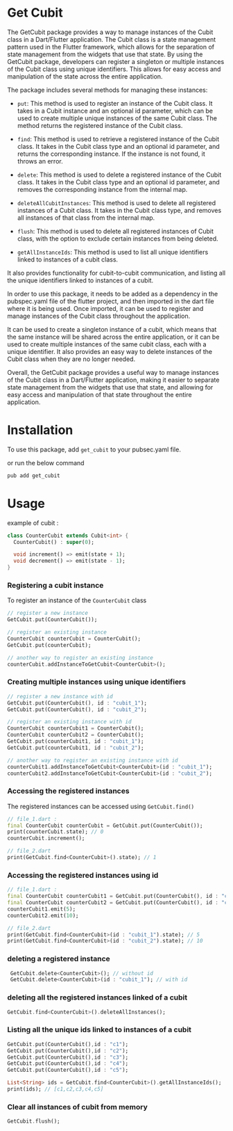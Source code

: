 # Get Cubit

The GetCubit package provides a way to manage instances of the Cubit class in a Dart/Flutter application. The Cubit class is a state management pattern used in the Flutter framework, which allows for the separation of state management from the widgets that use that state. By using the GetCubit package, developers can register a singleton or multiple instances of the Cubit class using unique identifiers. This allows for easy access and manipulation of the state across the entire application.

The package includes several methods for managing these instances:

- `put`: This method is used to register an instance of the Cubit class. It takes in a Cubit instance and an optional id parameter, which can be used to create multiple unique instances of the same Cubit class. The method returns the registered instance of the Cubit class.

- `find`: This method is used to retrieve a registered instance of the Cubit class. It takes in the Cubit class type and an optional id parameter, and returns the corresponding instance. If the instance is not found, it throws an error.

- `delete`: This method is used to delete a registered instance of the Cubit class. It takes in the Cubit class type and an optional id parameter, and removes the corresponding instance from the internal map.

- `deleteAllCubitInstances`: This method is used to delete all registered instances of a Cubit class. It takes in the Cubit class type, and removes all instances of that class from the internal map.

- `flush`: This method is used to delete all registered instances of Cubit class, with the option to exclude certain instances from being deleted.

- `getAllInstanceIds`: This method is used to list all unique identifiers linked to instances of a cubit class.

It also provides functionality for cubit-to-cubit communication, and listing all the unique identifiers linked to instances of a cubit.

In order to use this package, it needs to be added as a dependency in the pubspec.yaml file of the flutter project, and then imported in the dart file where it is being used. Once imported, it can be used to register and manage instances of the Cubit class throughout the application.

It can be used to create a singleton instance of a cubit, which means that the same instance will be shared across the entire application, or it can be used to create multiple instances of the same cubit class, each with a unique identifier. It also provides an easy way to delete instances of the Cubit class when they are no longer needed.

Overall, the GetCubit package provides a useful way to manage instances of the Cubit class in a Dart/Flutter application, making it easier to separate state management from the widgets that use that state, and allowing for easy access and manipulation of that state throughout the entire application.

# Installation

To use this package, add `get_cubit` to your pubsec.yaml file.

or run the below command

```dart
pub add get_cubit
```

# Usage

example of cubit :

```dart
class CounterCubit extends Cubit<int> {
  CounterCubit() : super(0);

  void increment() => emit(state + 1);
  void decrement() => emit(state - 1);
}
```

### Registering a cubit instance

To register an instance of the `CounterCubit` class

```dart
// register a new instance
GetCubit.put(CounterCubit());

// register an existing instance
CounterCubit counterCubit = CounterCubit();
GetCubit.put(counterCubit);

// another way to register an existing instance
counterCubit.addInstanceToGetCubit<CounterCubit>();
```

### Creating multiple instances using unique identifiers

```dart
// register a new instance with id
GetCubit.put(CounterCubit(), id : "cubit_1");
GetCubit.put(CounterCubit(), id : "cubit_2");

// register an existing instance with id
CounterCubit counterCubit1 = CounterCubit();
CounterCubit counterCubit2 = CounterCubit();
GetCubit.put(counterCubit1, id : "cubit_1");
GetCubit.put(counterCubit1, id : "cubit_2");

// another way to register an existing instance with id
counterCubit1.addInstanceToGetCubit<CounterCubit>(id : "cubit_1");
counterCubit2.addInstanceToGetCubit<CounterCubit>(id : "cubit_2");
```

### Accessing the registered instances

The registered instances can be accessed using `GetCubit.find()`

```dart
// file_1.dart :
final CounterCubit counterCubit = GetCubit.put(CounterCubit());
print(counterCubit.state); // 0
counterCubit.increment();

// file_2.dart
print(GetCubit.find<CounterCubit>().state); // 1
```

### Accessing the registered instances using id

```dart
// file_1.dart :
final CounterCubit counterCubit1 = GetCubit.put(CounterCubit(), id : "cubit_1");
final CounterCubit counterCubit2 = GetCubit.put(CounterCubit(), id : "cubit_2");
counterCubit1.emit(5);
counterCubit2.emit(10);

// file_2.dart
print(GetCubit.find<CounterCubit>(id : "cubit_1").state); // 5
print(GetCubit.find<CounterCubit>(id : "cubit_2").state); // 10
```

### deleting a registered instance

```dart
 GetCubit.delete<CounterCubit>(); // without id
 GetCubit.delete<CounterCubit>(id : "cubit_1"); // with id
```

### deleting all the registered instances linked of a cubit

```dart
GetCubit.find<CounterCubit>().deleteAllInstances();
```

### Listing all the unique ids linked to instances of a cubit

```dart
GetCubit.put(CounterCubit(),id : "c1");
GetCubit.put(CounterCubit(),id : "c2");
GetCubit.put(CounterCubit(),id : "c3");
GetCubit.put(CounterCubit(),id : "c4");
GetCubit.put(CounterCubit(),id : "c5");

List<String> ids = GetCubit.find<CounterCubit>().getAllInstanceIds();
print(ids); // [c1,c2,c3,c4,c5]
```

### Clear all instances of cubit from memory

```dart
GetCubit.flush();
```
